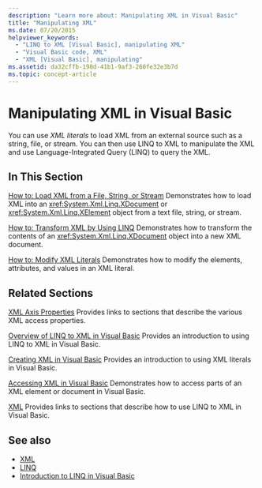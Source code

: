 ```yaml
---
description: "Learn more about: Manipulating XML in Visual Basic"
title: "Manipulating XML"
ms.date: 07/20/2015
helpviewer_keywords:
  - "LINQ to XML [Visual Basic], manipulating XML"
  - "Visual Basic code, XML"
  - "XML [Visual Basic], manipulating"
ms.assetid: da32cffb-198d-41b1-9af3-260fe32e3b7d
ms.topic: concept-article
---
```

# Manipulating XML in Visual Basic

You can use *XML literals* to load XML from an external source such as a string, file, or stream. You can then use LINQ to XML to manipulate the XML and use Language-Integrated Query (LINQ) to query the XML.

## In This Section

 [How to: Load XML from a File, String, or Stream](how-to-load-xml-from-a-file-string-or-stream.md)
 Demonstrates how to load XML into an <xref:System.Xml.Linq.XDocument> or <xref:System.Xml.Linq.XElement> object from a text file, string, or stream.

 [How to: Transform XML by Using LINQ](how-to-transform-xml-by-using-linq.md)
 Demonstrates how to transform the contents of an <xref:System.Xml.Linq.XDocument> object into a new XML document.

 [How to: Modify XML Literals](how-to-modify-xml-literals.md)
 Demonstrates how to modify the elements, attributes, and values in an XML literal.

## Related Sections

 [XML Axis Properties](../../../language-reference/xml-axis/index.md)
 Provides links to sections that describe the various XML access properties.

 [Overview of LINQ to XML in Visual Basic](overview-of-linq-to-xml.md)
 Provides an introduction to using LINQ to XML in Visual Basic.

 [Creating XML in Visual Basic](creating-xml.md)
 Provides an introduction to using XML literals in Visual Basic.

 [Accessing XML in Visual Basic](accessing-xml.md)
 Demonstrates how to access parts of an XML element or document in Visual Basic.

 [XML](index.md)
 Provides links to sections that describe how to use LINQ to XML in Visual Basic.

## See also

- [XML](index.md)
- [LINQ](../linq/index.md)
- [Introduction to LINQ in Visual Basic](../linq/introduction-to-linq.md)
